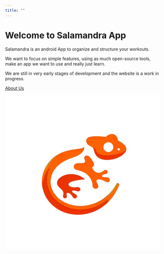 ```yaml
---
title: ""
---
```


# Welcome to Salamandra App

Salamandra is an android App to organize and structure your workouts.

We want to focus on simple features, using as much open-source tools, make an app we want to use and really just learn.

We are still in very early stages of development and the website is a work in progress.

[About Us](/about/)

![logo](/images/salamander_noBackground.png)
